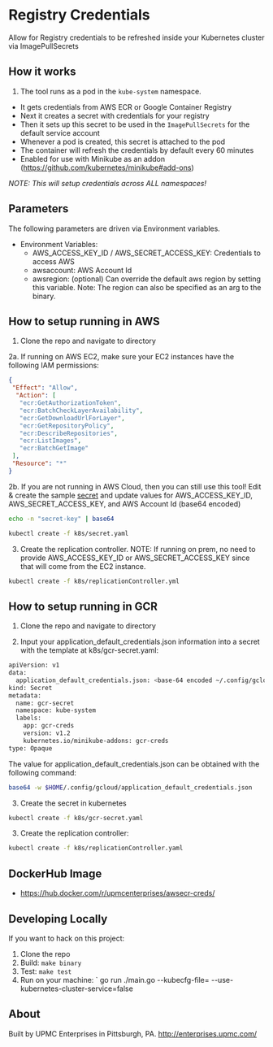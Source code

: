 # Registry Credentials
Allow for Registry credentials to be refreshed inside your Kubernetes cluster via ImagePullSecrets

## How it works

1. The tool runs as a pod in the `kube-system` namespace.
- It gets credentials from AWS ECR or Google Container Registry
- Next it creates a secret with credentials for your registry
- Then it sets up this secret to be used in the `ImagePullSecrets` for the default service account
- Whenever a pod is created, this secret is attached to the pod
- The container will refresh the credentials by default every 60 minutes
- Enabled for use with Minikube as an addon (https://github.com/kubernetes/minikube#add-ons)

_NOTE: This will setup credentials across ALL namespaces!_

## Parameters

The following parameters are driven via Environment variables.

- Environment Variables:
  - AWS_ACCESS_KEY_ID / AWS_SECRET_ACCESS_KEY: Credentials to access AWS
  - awsaccount: AWS Account Id 
  - awsregion: (optional) Can override the default aws region by setting this variable. Note: The region can also be specified as an arg to the binary.  

## How to setup running in AWS

1. Clone the repo and navigate to directory

2a. If running on AWS EC2, make sure your EC2 instances have the following IAM permissions:

  ```json
  {
   "Effect": "Allow",
    "Action": [
     "ecr:GetAuthorizationToken",
     "ecr:BatchCheckLayerAvailability",
     "ecr:GetDownloadUrlForLayer",
     "ecr:GetRepositoryPolicy",
     "ecr:DescribeRepositories",
     "ecr:ListImages",
     "ecr:BatchGetImage"
   ],
   "Resource": "*"
  }
  ```

2b. If you are not running in AWS Cloud, then you can still use this tool! Edit & create the sample [secret](k8s/secret.yaml) and update values for AWS_ACCESS_KEY_ID, AWS_SECRET_ACCESS_KEY, and AWS Account Id (base64 encoded)

```bash
echo -n "secret-key" | base64

kubectl create -f k8s/secret.yaml
```

3. Create the replication controller. NOTE: If running on prem, no need to provide AWS_ACCESS_KEY_ID or AWS_SECRET_ACCESS_KEY since that will come from the EC2 instance.

  ```bash
  kubectl create -f k8s/replicationController.yml
  ```

## How to setup running in GCR

1. Clone the repo and navigate to directory

2. Input your application_default_credentials.json information into a secret with the template at k8s/gcr-secret.yaml:
```bash
apiVersion: v1
data:
  application_default_credentials.json: <base-64 encoded ~/.config/gcloud/application_default_credentials.json>
kind: Secret
metadata:
  name: gcr-secret
  namespace: kube-system
  labels:
    app: gcr-creds
    version: v1.2
    kubernetes.io/minikube-addons: gcr-creds
type: Opaque
```
The value for application_default_credentials.json can be obtained with the following command:
```bash
base64 -w $HOME/.config/gcloud/application_default_credentials.json
```

3. Create the secret in kubernetes
```bash
kubectl create -f k8s/gcr-secret.yaml
```

3. Create the replication controller:

```bash
kubectl create -f k8s/replicationController.yaml
```

## DockerHub Image

- https://hub.docker.com/r/upmcenterprises/awsecr-creds/

## Developing Locally

If you want to hack on this project:

1. Clone the repo
2. Build: `make binary`
3. Test: `make test`
4. Run on your machine: ` go run ./main.go --kubecfg-file=<pathToKubecfgFile> --use-kubernetes-cluster-service=false

## About

Built by UPMC Enterprises in Pittsburgh, PA. http://enterprises.upmc.com/
